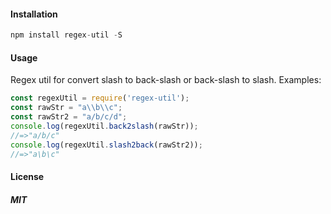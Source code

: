 #### Installation
```js
npm install regex-util -S
```
#### Usage
Regex util for convert slash to back-slash or back-slash to slash. Examples:
```js
const regexUtil = require('regex-util');
const rawStr = "a\\b\\c";
const rawStr2 = "a/b/c/d";
console.log(regexUtil.back2slash(rawStr));
//=>"a/b/c"
console.log(regexUtil.slash2back(rawStr2));
//=>"a\b\c"
```
#### License

##### MIT
